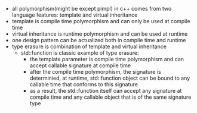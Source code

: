 - all polymorphism(might be except pimpl) in c++ comes from two language features: template and virtual inheritance
- template is compile time polymorphism and can only be used at compile time
- virtual inheritance is runtime polymorphism and can be used at runtime
- one design pattern can be actualized both in compile time and runtime
- type erasure is combination of template and virtual inheritance
    - std::function is classic example of type erasure:
      - the template parameter is compile time polymorphism and can accept callable signature at compile time
      - after the compile time polymorphism, the signature is determinied, at runtime, std::function object can be bound to any callable time that conforms to this signature
      - as a result, the std::function itself can accept any signature at compile time and any callable object that is of the same signature type

